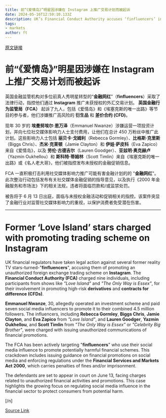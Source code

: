 ```yaml
---
title: 前“《爱情岛》”明星因涉嫌在 Instagram 上推广交易计划而被起诉
date: 2024-05-16T12:59:10.133Z
description: UK’s Financial Conduct Authority accuses ‘finfluencers’ in social media crackdown
tags: 
- markets
author: ft
---
```


[原文链接](https://ft.com/content/a8b24738-49b9-4576-a405-33d5fa45b75a)

# 前“**《爱情岛》**”明星因涉嫌在 Instagram 上推广交易计划而被起诉

英国金融监管机构对多位前真人秀明星转型的“**金融网红**”（**finfluencers**）采取了法律行动，指控他们通过 **Instagram** 推广未获授权的外汇交易计划。 **英国金融行为监管局（FCA）** 起诉了九人，包括《爱情岛》和《埃塞克斯的唯一出路》等节目的参与者，他们涉嫌推广高风险的 **衍生品** 和 **差价合约 (CFD)**。

现年 30 岁的 **埃曼努埃尔·恩万泽**（Emmanuel Nwanze）涉嫌运营一项投资计划，并向七位社交媒体影响力人士支付费用，让他们在总计 450 万粉丝中推广此计划。这些影响力人士包括 **丽贝卡·戈姆利**（Rebecca Gormley）、**比格斯·克里斯**（Biggs Chris）、**杰米·克莱顿**（Jamie Clayton）和 **伊娃·萨皮科**（Eva Zapico）来自《爱情岛》，以及 **劳伦·古德吉尔**（Lauren Goodger）、**亚兹明·奥克赫卢**（Yazmin Oukhellou）和 **斯科特·蒂姆林**（Scott Timlin）来自《埃塞克斯的唯一出路》或《名人老大哥》，他们被指控发布未授权的金融促销信息。

FCA 一直积极打击利用社交媒体影响力推广可能有害金融计划的的 "**金融网红**"。此次整治行动包括发布有关社交媒体金融促销的指导意见，以及执行《2000 年金融服务和市场法》下的相关法规，违者将面临罚款和/或监禁处罚。

被告将于 6 月 13 日出庭，面临与未授权金融活动和促销相关的指控。该案件突显了金融行业对监管社交媒体影响力的重视，以保护消费者免受潜在伤害。

---

# Former ‘Love Island’ stars charged with promoting trading scheme on Instagram

UK financial regulators have taken legal action against several former reality TV stars-turned-"**finfluencers**", accusing them of promoting an unauthorized foreign exchange trading scheme on **Instagram**. The **Financial Conduct Authority (FCA)** charged nine individuals, including participants from shows like *"Love Island"* and *"The Only Way is Essex"*, for their involvement in promoting high-risk **derivatives** and **contracts for difference (CFDs)**. 

**Emmanuel Nwanze**, 30, allegedly operated an investment scheme and paid seven social media influencers to promote it to their combined 4.5 million followers. The influencers, including **Rebecca Gormley**, **Biggs Chris**, **Jamie Clayton**, and **Eva Zapico** from *"Love Island"*, and **Lauren Goodger**, **Yazmin Oukhellou**, and **Scott Timlin** from *"The Only Way is Essex"* or *"Celebrity Big Brother"*, were charged with issuing unauthorized communications of financial promotions. 

The FCA has been actively targeting "**finfluencers**" who use their social media influence to promote potentially harmful financial schemes. This crackdown includes issuing guidance on financial promotions on social media and enforcing regulations under the **Financial Services and Markets Act 2000**, which carries penalties of fines and/or imprisonment. 

The defendants are set to appear in court on June 13, facing charges related to unauthorized financial activities and promotions. This case highlights the growing focus on regulating social media influence in the financial sector to protect consumers from potential harm. 

[/n]

[Source Link](https://ft.com/content/a8b24738-49b9-4576-a405-33d5fa45b75a)

